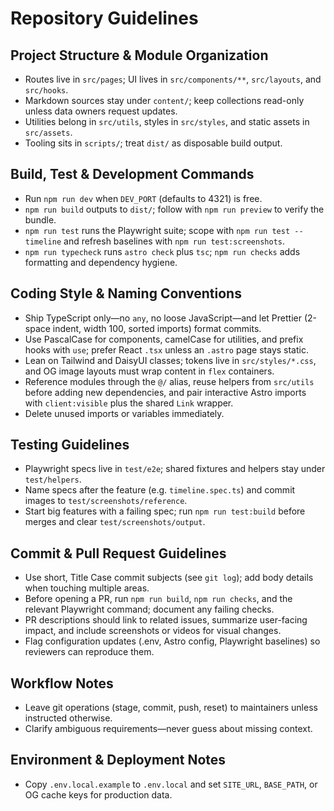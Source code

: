 # Repository Guidelines

## Project Structure & Module Organization

- Routes live in `src/pages`; UI lives in `src/components/**`, `src/layouts`, and `src/hooks`.
- Markdown sources stay under `content/`; keep collections read-only unless data owners request updates.
- Utilities belong in `src/utils`, styles in `src/styles`, and static assets in `src/assets`.
- Tooling sits in `scripts/`; treat `dist/` as disposable build output.

## Build, Test & Development Commands

- Run `npm run dev` when `DEV_PORT` (defaults to 4321) is free.
- `npm run build` outputs to `dist/`; follow with `npm run preview` to verify the bundle.
- `npm run test` runs the Playwright suite; scope with `npm run test -- timeline` and refresh baselines with `npm run test:screenshots`.
- `npm run typecheck` runs `astro check` plus `tsc`; `npm run checks` adds formatting and dependency hygiene.

## Coding Style & Naming Conventions

- Ship TypeScript only—no `any`, no loose JavaScript—and let Prettier (2-space indent, width 100, sorted imports) format commits.
- Use PascalCase for components, camelCase for utilities, and prefix hooks with `use`; prefer React `.tsx` unless an `.astro` page stays static.
- Lean on Tailwind and DaisyUI classes; tokens live in `src/styles/*.css`, and OG image layouts must wrap content in `flex` containers.
- Reference modules through the `@/` alias, reuse helpers from `src/utils` before adding new dependencies, and pair interactive Astro imports with `client:visible` plus the shared `Link` wrapper.
- Delete unused imports or variables immediately.

## Testing Guidelines

- Playwright specs live in `test/e2e`; shared fixtures and helpers stay under `test/helpers`.
- Name specs after the feature (e.g. `timeline.spec.ts`) and commit images to `test/screenshots/reference`.
- Start big features with a failing spec; run `npm run test:build` before merges and clear `test/screenshots/output`.

## Commit & Pull Request Guidelines

- Use short, Title Case commit subjects (see `git log`); add body details when touching multiple areas.
- Before opening a PR, run `npm run build`, `npm run checks`, and the relevant Playwright command; document any failing checks.
- PR descriptions should link to related issues, summarize user-facing impact, and include screenshots or videos for visual changes.
- Flag configuration updates (.env, Astro config, Playwright baselines) so reviewers can reproduce them.

## Workflow Notes

- Leave git operations (stage, commit, push, reset) to maintainers unless instructed otherwise.
- Clarify ambiguous requirements—never guess about missing context.

## Environment & Deployment Notes

- Copy `.env.local.example` to `.env.local` and set `SITE_URL`, `BASE_PATH`, or OG cache keys for production data.
